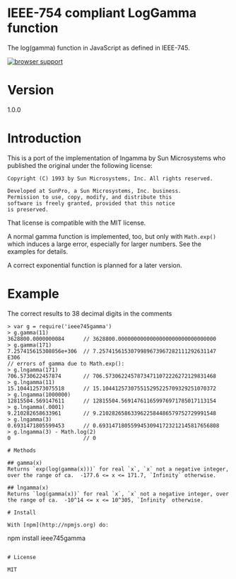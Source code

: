 # IEEE-754 compliant LogGamma function

The log(gamma) function in JavaScript as defined in IEEE-745.

[![browser support](https://github.com/czurnieden/ieee745gamma/badge.png)](https://github.com/czurnieden/ieee745gamma/ieee745gamma.js)

# Version

1.0.0

# Introduction

This is a port of the implementation of lngamma by Sun Microsystems who published the original under the following license:

```
Copyright (C) 1993 by Sun Microsystems, Inc. All rights reserved.

Developed at SunPro, a Sun Microsystems, Inc. business.
Permission to use, copy, modify, and distribute this
software is freely granted, provided that this notice
is preserved.
```

That license is compatible with the MIT license.


A normal gamma function is implemented, too, but only with `Math.exp()` which induces a large error, especially for larger numbers. See the examples for details.

A correct exponential function is planned for a later version.

# Example

The correct results to 38 decimal digits in the comments

```
> var g = require('ieee745gamma')
> g.gamma(11)
3628800.0000000084      // 3628800.0000000000000000000000000000000
> g.gamma(171)
7.257415615308056e+306  // 7.2574156153079989673967282111292631147 E306
// errors of gamma due to Math.exp():
> g.lngamma(171)
706.5730622457874       // 706.57306224578734711072226272129831468
> g.lngamma(11)
15.104412573075518      // 15.104412573075515295225709329251070372
> g.lngamma(1000000)
12815504.569147611      // 12815504.569147611659976971785017113154
> g.lngamma(.0001)
9.210282658633961       // 9.2102826586339622584486579752729991548
> g.lngamma(3)
0.6931471805599453      // 0.69314718055994530941723212145817656808
> g.lngamma(3) - Math.log(2)
0                       // 0

# Methods

## gamma(x)
Returns `exp(log(gamma(x)))` for real `x`, `x` not a negative integer, over the range of ca.  -177.6 <= x <= 171.7, `Infinity` otherwise.

## lngamma(x)
Returns `log(gamma(x))` for real `x`, `x` not a negative integer, over the range of ca.  -10^14 <= x <= 10^305, `Infinity` otherwise.

# Install

With [npm](http://npmjs.org) do:

```
npm install ieee745gamma
```

# License

MIT
